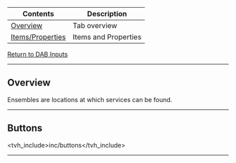 Contents                               | Description
---------------------------------------|------------------------
[Overview](#overview)                  | Tab overview
[Items/Properties](#items)             | Items and Properties

[Return to DAB Inputs](dabinputs)

---

## Overview

Ensembles are locations at which services can be found.

---

## Buttons

<tvh_include>inc/buttons</tvh_include>

---
